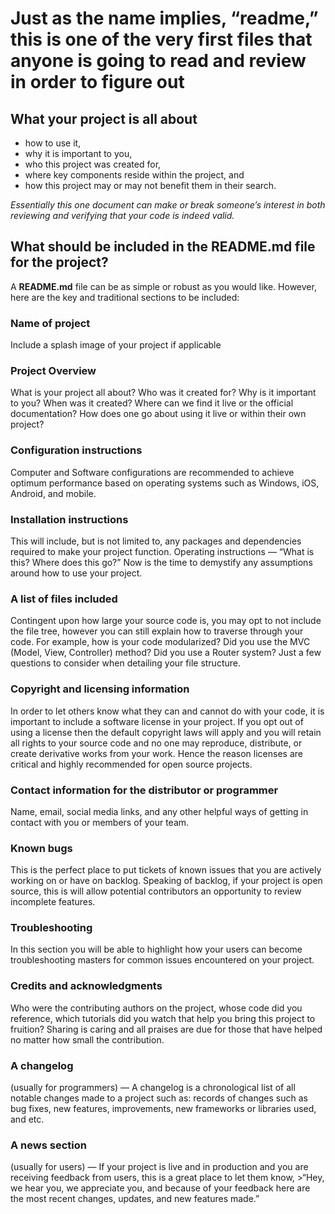 
# Just as the name implies, “readme,” this is one of the very first files that anyone is going to read and review in order to figure out

## What your project is all about

- how to use it,
- why it is important to you,
- who this project was created for,
- where key components reside within the project, and
- how this project may or may not benefit them in their search.

_Essentially this one document can make or break someone’s interest in both reviewing and verifying that your code is indeed valid._

## What should be included in the README.md file for the project?

A **README.md** file can be as simple or robust as you would like. However, here are the key and traditional sections to be included:

### Name of project

  Include a splash image of your project if applicable

### Project Overview

  What is your project all about? Who was it created for? Why is it important to you? When was it created? Where can we find it live or the official documentation? How does one go about using it live or within their own project?

### Configuration instructions

  Computer and Software configurations are recommended to achieve optimum performance based on operating systems such as Windows, iOS, Android, and mobile.

### Installation instructions

  This will include, but is not limited to, any packages and dependencies required to make your project function.
  Operating instructions — “What is this? Where does this go?” Now is the time to demystify any assumptions around how to use your project.

### A list of files included

  Contingent upon how large your source code is, you may opt to not include the file tree, however you can still explain how to traverse through your code. For example, how is your code modularized? Did you use the MVC (Model, View, Controller) method? Did you use a Router system? Just a few questions to consider when detailing your file structure.

### Copyright and licensing information

  In order to let others know what they can and cannot do with your code, it is important to include a software license in your project. If you opt out of using a license then the default copyright laws will apply and you will retain all rights to your source code and no one may reproduce, distribute, or create derivative works from your work. Hence the reason licenses are critical and highly recommended for open source projects.

### Contact information for the distributor or programmer

  Name, email, social media links, and any other helpful ways of getting in contact with you or members of your team.

### Known bugs

  This is the perfect place to put tickets of known issues that you are actively working on or have on backlog. Speaking of backlog, if your project is open source, this is will allow potential contributors an opportunity to review incomplete features.

### Troubleshooting

  In this section you will be able to highlight how your users can become troubleshooting masters for common issues encountered on your project.

### Credits and acknowledgments

  Who were the contributing authors on the project, whose code did you reference, which tutorials did you watch that help you bring this project to fruition? Sharing is caring and all praises are due for those that have helped no matter how small the contribution.

### A changelog

  (usually for programmers) — A changelog is a chronological list of all notable changes made to a project such as: records of changes such as bug fixes, new features, improvements, new frameworks or libraries used, and etc.

### A news section

  (usually for users) — If your project is live and in production and you are receiving feedback from users, this is a great place to let them know, >“Hey, we hear you, we appreciate you, and because of your feedback here are the most recent changes, updates, and new features made.”
